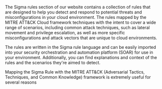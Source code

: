 The Sigma rules section of our website contains a collection of rules that are designed to help you detect and respond to potential threats and misconfigurations in your cloud environment. The rules mapped by the MITRE ATT&CK Cloud framework techniques with the intent to cover a wide range of scenarios, including common attack techniques, such as lateral movement and privilege escalation, as well as more specific misconfigurations and attack vectors that are unique to cloud environments. 

The rules are written in the Sigma rule language and can be easily imported into your security orchestration and automation platform (SOAR) for use in your environment. Additionally, you can find explanations and context of the rules and the scenarios they're aimed to detect.

Mapping the Sigma Rule with the MITRE ATT&CK (Adversarial Tactics, Techniques, and Common Knowledge) framework is extremely useful for several reasons